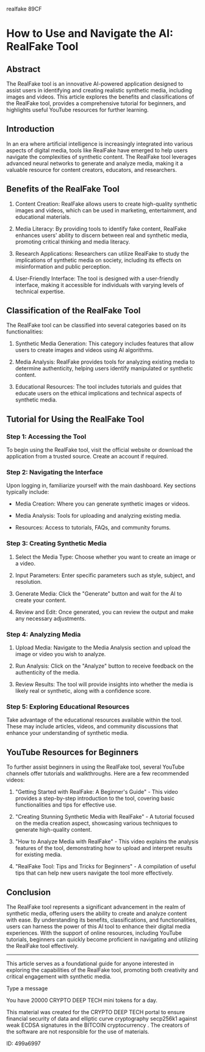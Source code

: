 realfake 89CF
# How to Use and Navigate the AI: RealFake Tool



## Abstract



The RealFake tool is an innovative AI-powered application designed to assist users in identifying and creating realistic synthetic media, including images and videos. This article explores the benefits and classifications of the RealFake tool, provides a comprehensive tutorial for beginners, and highlights useful YouTube resources for further learning.



## Introduction



In an era where artificial intelligence is increasingly integrated into various aspects of digital media, tools like RealFake have emerged to help users navigate the complexities of synthetic content. The RealFake tool leverages advanced neural networks to generate and analyze media, making it a valuable resource for content creators, educators, and researchers.



## Benefits of the RealFake Tool



1. Content Creation: RealFake allows users to create high-quality synthetic images and videos, which can be used in marketing, entertainment, and educational materials.



2. Media Literacy: By providing tools to identify fake content, RealFake enhances users' ability to discern between real and synthetic media, promoting critical thinking and media literacy.



3. Research Applications: Researchers can utilize RealFake to study the implications of synthetic media on society, including its effects on misinformation and public perception.



4. User-Friendly Interface: The tool is designed with a user-friendly interface, making it accessible for individuals with varying levels of technical expertise.



## Classification of the RealFake Tool



The RealFake tool can be classified into several categories based on its functionalities:



1. Synthetic Media Generation: This category includes features that allow users to create images and videos using AI algorithms.



2. Media Analysis: RealFake provides tools for analyzing existing media to determine authenticity, helping users identify manipulated or synthetic content.



3. Educational Resources: The tool includes tutorials and guides that educate users on the ethical implications and technical aspects of synthetic media.



## Tutorial for Using the RealFake Tool



### Step 1: Accessing the Tool



To begin using the RealFake tool, visit the official website or download the application from a trusted source. Create an account if required.



### Step 2: Navigating the Interface



Upon logging in, familiarize yourself with the main dashboard. Key sections typically include:



- Media Creation: Where you can generate synthetic images or videos.

- Media Analysis: Tools for uploading and analyzing existing media.

- Resources: Access to tutorials, FAQs, and community forums.



### Step 3: Creating Synthetic Media



1. Select the Media Type: Choose whether you want to create an image or a video.

2. Input Parameters: Enter specific parameters such as style, subject, and resolution.

3. Generate Media: Click the "Generate" button and wait for the AI to create your content.

4. Review and Edit: Once generated, you can review the output and make any necessary adjustments.



### Step 4: Analyzing Media



1. Upload Media: Navigate to the Media Analysis section and upload the image or video you wish to analyze.

2. Run Analysis: Click on the "Analyze" button to receive feedback on the authenticity of the media.

3. Review Results: The tool will provide insights into whether the media is likely real or synthetic, along with a confidence score.



### Step 5: Exploring Educational Resources



Take advantage of the educational resources available within the tool. These may include articles, videos, and community discussions that enhance your understanding of synthetic media.



## YouTube Resources for Beginners



To further assist beginners in using the RealFake tool, several YouTube channels offer tutorials and walkthroughs. Here are a few recommended videos:



1. "Getting Started with RealFake: A Beginner's Guide" - This video provides a step-by-step introduction to the tool, covering basic functionalities and tips for effective use.



2. "Creating Stunning Synthetic Media with RealFake" - A tutorial focused on the media creation aspect, showcasing various techniques to generate high-quality content.



3. "How to Analyze Media with RealFake" - This video explains the analysis features of the tool, demonstrating how to upload and interpret results for existing media.



4. "RealFake Tool: Tips and Tricks for Beginners" - A compilation of useful tips that can help new users navigate the tool more effectively.



## Conclusion



The RealFake tool represents a significant advancement in the realm of synthetic media, offering users the ability to create and analyze content with ease. By understanding its benefits, classifications, and functionalities, users can harness the power of this AI tool to enhance their digital media experiences. With the support of online resources, including YouTube tutorials, beginners can quickly become proficient in navigating and utilizing the RealFake tool effectively.



---



This article serves as a foundational guide for anyone interested in exploring the capabilities of the RealFake tool, promoting both creativity and critical engagement with synthetic media.



Type a message

You have 20000 CRYPTO DEEP TECH mini tokens for a day.


This material was created for the  CRYPTO DEEP TECH portal  to ensure financial security of data and elliptic curve cryptography  secp256k1 against weak ECDSA  signatures   in the  BITCOIN cryptocurrency . The creators of the software are not responsible for the use of materials.

 ID: 499a6997
